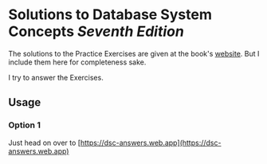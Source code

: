 
# Solutions to **Database System Concepts** _Seventh Edition_
 

The solutions to the Practice Exercises are given at the book's [website](https://www.db-book.com/Practice-Exercises/index-solu.html). But I include them here for completeness sake. 


I try to answer the Exercises.

## Usage

### Option 1

Just head on over to [https://dsc-answers.web.app](https://dsc-answers.web.app)

